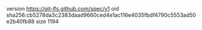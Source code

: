 version https://git-lfs.github.com/spec/v1
oid sha256:cb5278da3c2383daad9660ced4e1ac116e4035fbdf4790c5553ad50e2b40fb88
size 1194
